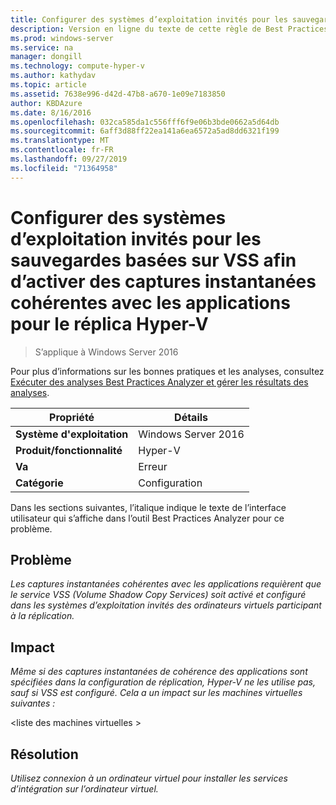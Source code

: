 ```yaml
---
title: Configurer des systèmes d’exploitation invités pour les sauvegardes basées sur VSS afin d’activer des captures instantanées cohérentes avec les applications pour le réplica Hyper-V
description: Version en ligne du texte de cette règle de Best Practices Analyzer.
ms.prod: windows-server
ms.service: na
manager: dongill
ms.technology: compute-hyper-v
ms.author: kathydav
ms.topic: article
ms.assetid: 7638e996-d42d-47b8-a670-1e09e7183850
author: KBDAzure
ms.date: 8/16/2016
ms.openlocfilehash: 032ca585da1c556fff6f9e06b3bde0662a5d64db
ms.sourcegitcommit: 6aff3d88ff22ea141a6ea6572a5ad8dd6321f199
ms.translationtype: MT
ms.contentlocale: fr-FR
ms.lasthandoff: 09/27/2019
ms.locfileid: "71364958"
---
```

# <a name="configure-guest-operating-systems-for-vss-based-backups-to-enable-application-consistent-snapshots-for-hyper-v-replica"></a>Configurer des systèmes d’exploitation invités pour les sauvegardes basées sur VSS afin d’activer des captures instantanées cohérentes avec les applications pour le réplica Hyper-V

>S’applique à Windows Server 2016

Pour plus d’informations sur les bonnes pratiques et les analyses, consultez [Exécuter des analyses Best Practices Analyzer et gérer les résultats des analyses](https://go.microsoft.com/fwlink/p/?LinkID=223177).  
  
|Propriété|Détails|  
|-|-|  
|**Système d'exploitation**|Windows Server 2016|  
|**Produit/fonctionnalité**|Hyper-V|  
|**Va**|Erreur|  
|**Catégorie**|Configuration|  
  
Dans les sections suivantes, l’italique indique le texte de l’interface utilisateur qui s’affiche dans l’outil Best Practices Analyzer pour ce problème.  
  
## <a name="issue"></a>Problème  
*Les captures instantanées cohérentes avec les applications requièrent que le service VSS (Volume Shadow Copy Services) soit activé et configuré dans les systèmes d’exploitation invités des ordinateurs virtuels participant à la réplication.*  
  
## <a name="impact"></a>Impact  
*Même si des captures instantanées de cohérence des applications sont spécifiées dans la configuration de réplication, Hyper-V ne les utilise pas, sauf si VSS est configuré. Cela a un impact sur les machines virtuelles suivantes :*  
  
\<liste des machines virtuelles >  
  
## <a name="resolution"></a>Résolution  
*Utilisez connexion à un ordinateur virtuel pour installer les services d’intégration sur l’ordinateur virtuel.*  
  


